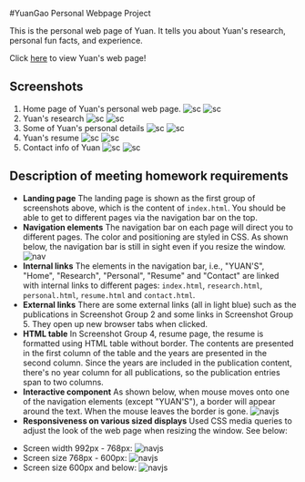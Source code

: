 #YuanGao Personal Webpage Project

This is the personal web page of Yuan. It tells you about Yuan's research, personal fun facts, and experience.

Click [here](https://yuangao-home.herokuapp.com) to view Yuan's web page!

## Screenshots
1. Home page of Yuan's personal web page.
![sc](/readmeImages/screenshot-home1.png)
![sc](/readmeImages/screenshot-home2.png)
2. Yuan's research
![sc](/readmeImages/screenshot-research1.png)
![sc](/readmeImages/screenshot-research2.png)
3. Some of Yuan's personal details
![sc](/readmeImages/screenshot-personal1.png)
![sc](/readmeImages/screenshot-personal2.png)
4. Yuan's resume
![sc](/readmeImages/screenshot-resume1.png)
![sc](/readmeImages/screenshot-resume2.png)
5. Contact info of Yuan
![sc](/readmeImages/screenshot-contact1.png)
![sc](/readmeImages/screenshot-contact2.png)

## Description of meeting homework requirements
* **Landing page** The landing page is shown as the first group of screenshots above, which is the content of ```index.html```. You should be able to get to different pages via the navigation bar on the top.
* **Navigation elements** The navigation bar on each page will direct you to different pages. The color and positioning are styled in CSS. As shown below, the navigation bar is still in sight even if you resize the window.
![nav](/readmeImages/screenshot-nav.png)
* **Internal links** The elements in the navigation bar, i.e., "YUAN'S", "Home", "Research", "Personal", "Resume" and "Contact" are linked with internal links to different pages: ```index.html```, ```research.html```, ```personal.html```, ```resume.html``` and ```contact.html```.
* **External links** There are some external links (all in light blue) such as the publications in Screenshot Group 2 and some links in Screenshot Group 5. They open up new browser tabs when clicked.
* **HTML table** In Screenshot Group 4, resume page, the resume is formatted using HTML table without border. The contents are presented in the first column of the table and the years are presented in the second column. Since the years are included in the publication content, there's no year column for all publications, so the publication entries span to two columns.
* **Interactive component** As shown below, when mouse moves onto one of the navigation elements (except "YUAN'S"), a border will appear around the text. When the mouse leaves the border is gone.
![navjs](/readmeImages/screenshot-navjs.png)
* **Responsiveness on various sized displays**  Used CSS media queries to adjust the look of the web page when resizing the window. See below:
- Screen width 992px - 768px:
![navjs](/readmeImages/screenshot-resize1.png)
- Screen size 768px - 600px:
![navjs](/readmeImages/screenshot-resize2.png)
- Screen size 600px and below:
![navjs](/readmeImages/screenshot-resize3.png)
